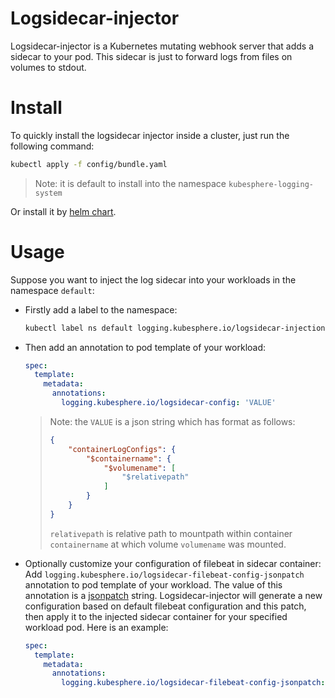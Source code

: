 # Logsidecar-injector

Logsidecar-injector is a Kubernetes mutating webhook server that adds a sidecar to your pod. This sidecar is just to forward logs from files on volumes to stdout.

# Install

To quickly install the logsidecar injector inside a cluster, just run the following command:

```bash
kubectl apply -f config/bundle.yaml
```
> Note: it is default to install into the namespace `kubesphere-logging-system`

Or install it  by [helm chart](./helm/README.md).

# Usage
Suppose you want to inject the log sidecar into your workloads in the namespace `default`:

- Firstly add a label to the namespace:
  ```bash
  kubectl label ns default logging.kubesphere.io/logsidecar-injection=enabled
  ```

- Then add an annotation to pod template of your workload:
  ```yaml
  spec:
    template:
      metadata:
        annotations:
          logging.kubesphere.io/logsidecar-config: 'VALUE'
  ```
    > Note: the `VALUE` is a json string which has format as follows:
    > ```json
    > {
    >     "containerLogConfigs": {
    >         "$containername": {
    >             "$volumename": [
    >                 "$relativepath"
    >             ]
    >         }
    >     }
    > }
    > ```
    > `relativepath` is relative path to mountpath within container `containername` at which volume `volumename` was mounted.

- Optionally customize your configuration of filebeat in sidecar container:  
Add `logging.kubesphere.io/logsidecar-filebeat-config-jsonpatch` annotation to pod template of your workload. The value of this annotation is a [jsonpatch](http://jsonpatch.com/) string. Logsidecar-injector will generate a new configuration based on default filebeat configuration and this patch, then apply it to the injected sidecar container for your specified workload pod. Here is an example:
  ```yaml
  spec:
    template:
      metadata:
        annotations:
          logging.kubesphere.io/logsidecar-filebeat-config-jsonpatch: '[{"op":"replace","path":"/filebeat.inputs/0/tail_file","value":true}]'
  ```